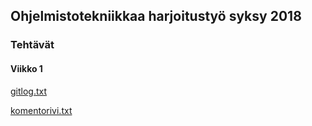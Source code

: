 ## Ohjelmistotekniikkaa harjoitustyö syksy 2018

### Tehtävät

#### Viikko 1
[gitlog.txt](https://github.com/Zentryn/ot-harjoitustyo/blob/master/laskarit/viikko1/gitlog.txt)

[komentorivi.txt](https://github.com/Zentryn/ot-harjoitustyo/blob/master/laskarit/viikko1/komentorivi.txt)
